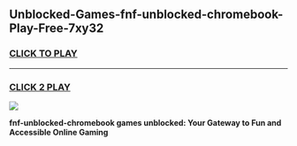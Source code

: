 
## Unblocked-Games-fnf-unblocked-chromebook-Play-Free-7xy32
<h3>
<a href="https://premium76.site?title=fnf-unblocked-chromebook&ref=17A">CLICK TO PLAY</a></h3>
<hr>

<h3>
<a href="https://premium76.site?title=fnf-unblocked-chromebook&ref=17A">CLICK 2 PLAY</a>
  
</h3>

<a href="https://premium76.site?title=fnf-unblocked-chromebook&ref=17A"><img src="https://clearcache.store/games.png"></a>


**fnf-unblocked-chromebook games unblocked: Your Gateway to Fun and Accessible Online Gaming**
